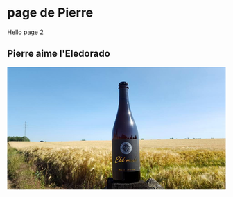 # page de Pierre
Hello page 2
## Pierre aime l'Eledorado

![An image](./images/eldorado.jpg)

<Beers></Beers>